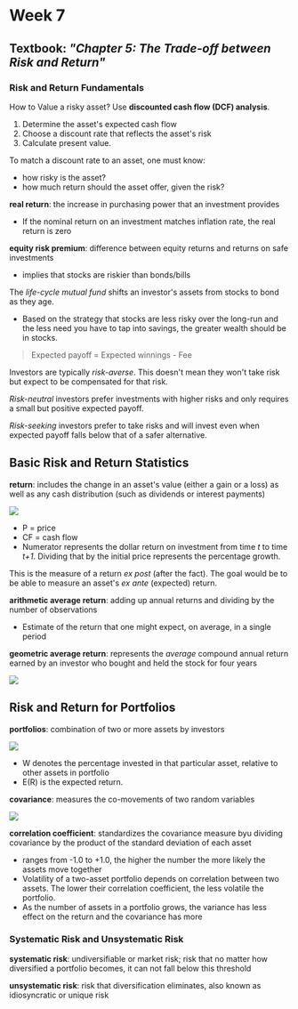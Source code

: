 # Week 7

## Textbook: *"Chapter 5: The Trade-off between Risk and Return"*

### Risk and Return Fundamentals

How to Value a risky asset? Use **discounted cash flow (DCF) analysis**.

1. Determine the asset's expected cash flow
1. Choose a discount rate that reflects the asset's risk
1. Calculate present value.

To match a discount rate to an asset, one must know:

* how risky is the asset?
* how much return should the asset offer, given the risk?

**real return**: the increase in purchasing power that an investment provides

* If the nominal return on an investment matches inflation rate, the real return is zero

**equity risk premium**: difference between equity returns and returns on safe investments

* implies that stocks are riskier than bonds/bills

The *life-cycle mutual fund* shifts an investor's assets from stocks to bond as they age.

* Based on the strategy that stocks are less risky over the long-run and the less need you have to tap into savings, the greater wealth should be in stocks.

> Expected payoff = Expected winnings - Fee

Investors are typically *risk-averse*. This doesn't mean they won't take risk but expect to be compensated for that risk.

*Risk-neutral* investors prefer investments with higher risks and only requires a small but positive expected payoff.

*Risk-seeking* investors prefer to take risks and will invest even when expected payoff falls below that of a safer alternative.

## Basic Risk and Return Statistics

**return**: includes the change in an asset's value (either a gain or a loss) as well as any cash distribution (such as dividends or interest payments)

<img src="https://render.githubusercontent.com/render/math?math=R_{t%2b1}=\frac{P_{t%2b1}-P_t%2bCF_{t%2b1}}{P_t}">

* P = price
* CF = cash flow
* Numerator represents the dollar return on investment from time *t* to time *t+1*. Dividing that by the initial price represents the percentage growth.

This is the measure of a return *ex post* (after the fact). The goal would be to be able to measure an asset's *ex ante* (expected) return.

**arithmetic average return**: adding up annual returns and dividing by the number of observations

* Estimate of the return that one might expect, on average, in a single period

**geometric average return**: represents the *average* compound annual return earned by an investor who bought and held the stock for four years

<img src="https://render.githubusercontent.com/render/math?math=Geometric\ average\ return=[(1%2bR_1)(1%2bR_2)(1%2bR_3)...(1%2bR_t)^\frac{1}{t}-1]">

## Risk and Return for Portfolios

**portfolios**: combination of two or more assets by investors

<img src="https://render.githubusercontent.com/render/math?math=E(R_p)=w_1E(R_1)%2bw_2E(R_2)%2bw_3E(R_3)%2b...%2bw_NE(R_N)">

* W denotes the percentage invested in that particular asset, relative to other assets in portfolio
* E(R) is the expected return.

**covariance**: measures the co-movements of two random variables

<img src="https://render.githubusercontent.com/render/math?math=Cov(R_1,R_2)=\frac{[\sum_{t=1}^{N}] (R_{1t}-R+1)(R_{2t}-R+2)}{N-1}">

**correlation coefficient**: standardizes the covariance measure byu dividing covariance by the product of the standard deviation of each asset

* ranges from -1.0 to +1.0, the higher the number the more likely the assets move together
* Volatility of a two-asset portfolio depends on correlation between two assets. The lower their correlation coefficient, the less volatile the portfolio.
* As the number of assets in a portfolio grows, the variance has less effect on the return and the covariance has more

### Systematic Risk and Unsystematic Risk

**systematic risk**: undiversifiable or market risk; risk that no matter how diversified a portfolio becomes, it can not fall below this threshold

**unsystematic risk**: risk that diversification eliminates, also known as idiosyncratic or unique risk
